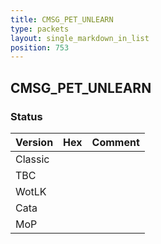 ```yaml
---
title: CMSG_PET_UNLEARN
type: packets
layout: single_markdown_in_list
position: 753
---
```


## CMSG_PET_UNLEARN

### Status

Version | Hex | Comment
---------- | ---------- | ---------- 
Classic |  |  
TBC |  |  
WotLK |  |  
Cata |  |  
MoP |  |  